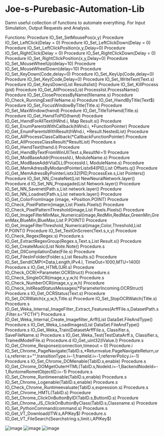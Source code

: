 # Joe-s-Purebasic-Automation-Lib
Damn useful collection of functions to automate everything. For Input Simulation, Output Requests and Analysis. 

Functions:
  Procedure IO_Set_SetMousePos(x,y)
  Procedure IO_Set_LeftClick(Delay = 0)
  Procedure IO_Set_LeftClickDown(Delay = 0)
  Procedure IO_Set_LeftClickPosition(x,y,Delay=0)
  Procedure IO_Set_RightClick(Delay = 0)
  Procedure IO_Set_RightClickDown(Delay = 0)
  Procedure IO_Set_RightClickPosition(x,y,Delay=0)
  Procedure IO_Set_MouseWheelUp(delay=10)
  Procedure IO_Set_MouseWheelDown(delay=10)
  Procedure IO_Set_KeyDown(Code,delay=0)
  Procedure IO_Set_KeyUp(Code,delay=0)
  Procedure IO_Set_Key(Code,Delay=0)
  Procedure IO_Set_WriteText(Text.s)
  Procedure IO_Get_KeysDown(List Resultslist()
  Procedure IO_Set_KillProcess (pid)
  Procedure IO_Get_AllProcess(List Processlist.ProcessName()
  Procedure IO_Set_CloseProcessByName(filename.s)
  Procedure IO_Check_RunningExe(FileName.s)
  Procedure IO_Get_HwndByTitle(Text$)
  Procedure IO_Set_FocusWindowByTitle(Title.s)
  Procedure IO_Set_MaxWindow(hwnd)
  Procedure IO_Get_TitleToHwnd(Title.s)
  Procedure IO_Get_HwndToPID(hwnd)
  Procedure IO_Get_HwndForAllText(hWnd.i, Map Result.s()
  Procedure IO_Set_EnumParentsWithCallback(hWnd.i, *FunctionPointer)
  Procedure IO_Get_EnumParentsWithResult(hWnd.i, *Result.NestedList)
  Procedure IO_Get_AllProcessClassCallback(*CallbackFunctionPointer)
  Procedure IO_Get_AllProcessClassResult(*ResultList)
  Procedure.s IO_Get_HwndText(hwnd.i)
  Procedure IO_Get_HwndByTextFromWinUI(Text.s,ResultNr=1)
  Procedure IO_Get_ModBaseAddr(ProcessId.i, ModuleName.s)
  Procedure IO_Get_ModBaseAddrViaDLL(ProcessId.l, ModuleName.s)
  Procedure IO_Get_MemAdressByModandPointerListx64(PID,List Offsets.q()
  Procedure IO_Get_MemAdressByPointerListx32(PID,ProcessExe.s,List Pointers()
  Procedure IO_Set_NN_CreateNet(List NewNeuralNetwork.layer()
  Procedure.d IO_Set_NN_Propagade(List Network.layer()
  Procedure IO_Set_NN_Savenet(Path.s,List network.layer()
  Procedure IO_Set_NN_Loadnet(Path.s,List network.layer()
  Procedure IO_Get_ColorFromImage (image, *Position.POINT)
  Procedure IO_Check_PixelPattern(image,List Pixels.Pixels()
  Procedure IO_Check_PixelPatternThreshold(image,List Pixels.Pixels()
  Procedure IO_Get_ImageFilterMinMax_Numerical(image,RedMin,RedMax,GreenMin,GreenMax,BlueMin,BlueMax,List P.POINT()
  Procedure IO_Get_ImageFilterThreshold_Numerical(image,Color,Threshold,List P.POINT()
  Procedure IO_Set_TextOnScreen(Text.s,x,y)
  Procedure IO_Check_Regex(Regex.s)
  Procedure.s IO_Get_ExtractRegexGroup(Regex.s,Text.s,List Result.s()
  Procedure IO_Set_CreateMusic(List Note.Note()
  Procedure.s IO_Get_DllCompilationDate(File.s)
  Procedure IO_Get_FilesInFolder(Folder.s,List Results.s()
  Procedure IO_Set_SendICMP(*Data,Length,IPv4.l, TimeOut=1000,MTU=1400)
  Procedure.s IO_Get_HTML(URl.s)
  Procedure IO_Check_OCR(*Parameter.OCRStruct)
  Procedure.s IO_Check_SingleOCR(image,x,y,w,h)
  Procedure.s IO_Check_NumberOCR(image,x,y,w,h)
  Procedure IO_Check_InitReadStatusMessages(*ParameterIncoming.OCRStruct)
  Procedure.s IO_Get_OCRStatus(Text.s)
  Procedure IO_Set_OCRWatch(x,y,w,h,Title.s)
  Procedure IO_Set_StopOCRWatch(Title.s)
  Procedure.s IO_Get_Weka_Internal_ImageFilter_Extract_Features(ArffFile.s,DatasetPath.s,Filter.s="FCTH")
  Procedure.s IO_Get_Weka_Internal_Create_Imagefilter_Arff(List DataSet.FileAndType()
  Procedure.s IO_Get_Weka_LoadImages(List DataSet.FileAndType()
  Procedure.s IO_Get_Weka_Train(DatasetArffFile.s, Classifier.s, SaveFileName.s)
  Procedure.s IO_Get_Weka_Test(TestDataArff.s, Classifier.s, TrainedModelFile.s)
  Procedure.d IO_Get_uint32(lValue.l)
  Procedure.s IO_Get_Chrome_Response(connection,timeout = 0)
  Procedure.i IO_Set_Chrome_PageNavigate(TabID.s,*Returnvalue.PageNavigateReturn,url.s,referrer.s="",transitionType.i=-1,frameId.i=-1,referrerPolicy.i=-1)
  Procedure.s IO_Set_Chrome_DOMenable(TabID.s,enable)
  Procedure.s IO_Get_Chrome_DOMgetOuterHTML(TabID.s,NodeId.i=-1,BackendNodeId=-1,RuntomeRometObjectID.i=-1)
  Procedure.s IO_Set_Chrome_Runtimeenable(TabID.s,enable)
  Procedure.s IO_Set_Chrome_Logenable(TabID.s,enable)
  Procedure.s IO_Check_Chrome_Runtimeevaluate(TabID.s,expression.s)
  Procedure.s IO_Get_Chrome_HMTL(TabID.s)
  Procedure IO_Set_Chrome_ClickOnButtonByID(TabID.s,ButtonID.s)
  Procedure IO_Set_Chrome_JS_ClickOnButtonByClass(TabID.s,Classname.s)
  Procedure IO_Set_PythonCommand(command.s)
  Procedure.s IO_Get_VT_Download(ITW.s,APIKey$)
  Procedure.s IO_Get_VT_FileSearch(Searchstring.s,limit.i,APIKey$)
  
  
![image](https://user-images.githubusercontent.com/6566797/181780275-8dad92ff-26ff-4e55-9d23-de127f84be73.png)
![image](https://user-images.githubusercontent.com/6566797/181780312-207b4b88-1a93-4207-aaba-2504d409efb7.png)
![image](https://user-images.githubusercontent.com/6566797/181780346-ef3f16fb-afb9-4cb3-a1cb-a7189d1c1322.png)
